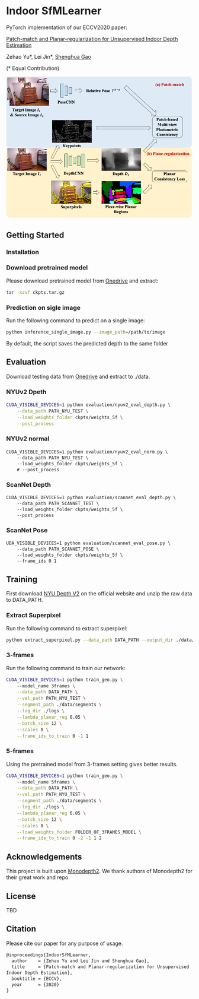 # Indoor SfMLearner

PyTorch implementation of our ECCV2020 paper:

[Patch-match and Planar-regularization for Unsupervised Indoor Depth Estimation](https://svip-lab.github.io/)

Zehao Yu\*,
Lei Jin\*,
[Shenghua Gao](http://sist.shanghaitech.edu.cn/sist_en/2018/0820/c3846a31775/page.htm)

(\* Equal Contribution)

<img src="asserts/pipeline.png" width="800">

## Getting Started

### Installation


### Download pretrained model
Please download pretrained model from [Onedrive](https://onedrive.live.com/?authkey=%21ANXK7icE%2D33VPg0&id=C43E510B25EDDE99%21106&cid=C43E510B25EDDE99) and extract:
```bash
tar -xzvf ckpts.tar.gz 
```

### Prediction on sigle image                                                                                  
Run the following command to predict on a single image:
```bash
python inference_single_image.py --image_path=/path/to/image
```
By default, the script saves the predicted depth to the same folder

## Evaluation                                                                                                     
Download testing data from [Onedrive](https://onedrive.live.com/?authkey=%21ANXK7icE%2D33VPg0&id=C43E510B25EDDE99%21106&cid=C43E510B25EDDE99) and extract to ./data.

### NYUv2 Dpeth
```bash
CUDA_VISIBLE_DEVICES=1 python evaluation/nyuv2_eval_depth.py \
    --data_path PATH_NYU_TEST \
    --load_weights_folder ckpts/weights_5f \
    --post_process  
```

### NYUv2 normal
```base
CUDA_VISIBLE_DEVICES=1 python evaluation/nyuv2_eval_norm.py \
    --data_path PATH_NYU_TEST \
    --load_weights_folder ckpts/weights_5f \
    # --post_process
```

### ScanNet Depth
```base
CUDA_VISIBLE_DEVICES=1 python evaluation/scannet_eval_depth.py \                                               
    --data_path PATH_SCANNET_TEST \
    --load_weights_folder ckpts/weights_5f \
    --post_process

```

### ScanNet Pose
```base
UDA_VISIBLE_DEVICES=1 python evaluation/scannet_eval_pose.py \                                                
    --data_path PATH_SCANNET_POSE \
    --load_weights_folder ckpts/weights_5f \
    --frame_ids 0 1
```

## Training
First download [NYU Depth V2](https://cs.nyu.edu/~silberman/datasets/nyu_depth_v2.html) on the official website and unzip the raw data to DATA_PATH.

### Extract Superpixel
Run the following command to extract superpixel:
```bash
python extract_superpixel.py --data_path DATA_PATH --output_dir ./data/segments
```

### 3-frames
Run the following command to train our network:
```bash
CUDA_VISIBLE_DEVICES=1 python train_geo.py \                                                                   
    --model_name 3frames \
    --data_path DATA_PATH \
    --val_path PATH_NYU_TEST \
    --segment_path ./data/segments \
    --log_dir ./logs \
    --lambda_planar_reg 0.05 \
    --batch_size 12 \
    --scales 0 \
    --frame_ids_to_train 0 -1 1
```

### 5-frames
Using the pretrained model from 3-frames setting gives better results.
```bash
CUDA_VISIBLE_DEVICES=1 python train_geo.py \                                                                   
    --model_name 5frames \
    --data_path DATA_PATH \
    --val_path PATH_NYU_TEST \
    --segment_path ./data/segments \
    --log_dir ./logs \
    --lambda_planar_reg 0.05 \
    --batch_size 12 \
    --scales 0 \
    --load_weights_folder FOLDER_OF_3FRAMES_MODEL \
    --frame_ids_to_train 0 -2 -1 1 2
```

## Acknowledgements
This project is built upon [Monodepth2](https://github.com/nianticlabs/monodepth2). We thank authors of Monodepth2 for their great work and repo.

## License
TBD

## Citation
Please cite our paper for any purpose of usage.
```
@inproceedings{IndoorSfMLearner,
  author    = {Zehao Yu and Lei Jin and Shenghua Gao},
  title     = {Patch-match and Planar-regularization for Unsupervised Indoor Depth Estimation},
  booktitle = {ECCV},
  year      = {2020}
}
```


